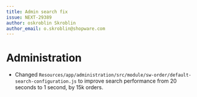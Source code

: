 ```yaml
---
title: Admin search fix
issue: NEXT-29389
author: oskroblin Skroblin
author_email: o.skroblin@shopware.com
---
```


# Administration
* Changed `Resources/app/administration/src/module/sw-order/default-search-configuration.js` to improve search performance from 20 seconds to 1 second, by 15k orders.
